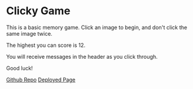 # Clicky Game

This is a basic memory game. Click an image to begin, and don't click the same image twice.

The highest you can score is 12.

You will receive messages in the header as you click through.

Good luck!

[Github Repo](https://github.com/tomrennhack/clicky-game-renns)
[Deployed Page](https://tomrennhack.github.io/clicky-game-renns/)
